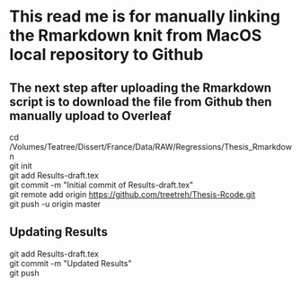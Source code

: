 # This read me is for manually linking the Rmarkdown knit from MacOS local repository to Github
## The next step after uploading the Rmarkdown script is to download the file from Github then manually upload to Overleaf
cd /Volumes/Teatree/Dissert/France/Data/RAW/Regressions/Thesis_Rmarkdown  
git init  
git add Results-draft.tex  
git commit -m "Initial commit of Results-draft.tex"  
git remote add origin https://github.com/treetreh/Thesis-Rcode.git  
git push -u origin master  

## Updating Results
git add Results-draft.tex  
git commit -m "Updated Results"  
git push
